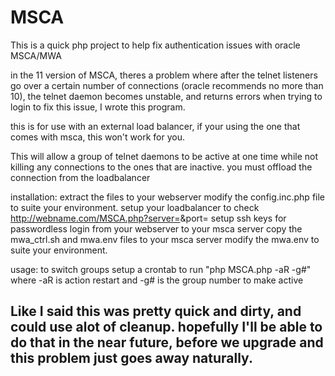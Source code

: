 MSCA
====

This is a quick php project to help fix authentication issues with oracle MSCA/MWA

in the 11 version of MSCA, theres a problem where after the telnet listeners go over a certain number of connections
(oracle recommends no more than 10), the telnet daemon becomes unstable, and returns errors when trying to login
to fix this issue, I wrote this program.

this is for use with an external load balancer, if your using the one that comes with msca, this won't work for you.

This will allow a group of telnet daemons to be active at one time while not killing any connections to the ones
that are inactive. you must offload the connection from the loadbalancer

installation:
extract the files to your webserver
modify the config.inc.php file to suite your environment.
setup your loadbalancer to check http://webname.com/MSCA.php?server=<server>&port=<port>
setup ssh keys for passwordless login from your webserver to your msca server
copy the mwa_ctrl.sh and mwa.env files to your msca server
modify the mwa.env to suite your environment.

usage:
to switch groups setup a crontab to run "php MSCA.php -aR -g#" where -aR is action restart and -g# is the group number to make active


Like I said this was pretty quick and dirty, and could use alot of cleanup. hopefully I'll be able to do that in the near
future, before we upgrade and this problem just goes away naturally.
-

